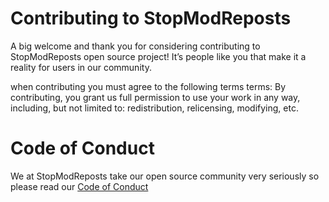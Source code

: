 # Contributing to StopModReposts

A big welcome and thank you for considering contributing to StopModReposts open source project! It’s people like you that make it a reality for users in our community.

when contributing you must agree to the following terms terms:
By contributing, you grant us full permission to use your work in any way, including, but not limited to: redistribution, relicensing, modifying, etc.

# Code of Conduct
We at StopModReposts take our open source community very seriously so please read our [Code of Conduct](https://github.com/StopModReposts/Illegal-Mod-Sites/blob/master/CODE_OF_CONDUCT.md)
